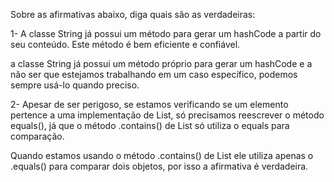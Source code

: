 Sobre as afirmativas abaixo, diga quais são as verdadeiras:


1- A classe String já possui um método para gerar um hashCode a partir do seu conteúdo. Este método é bem eficiente e confiável.


a classe String já possui um método próprio para gerar um hashCode e a não ser que estejamos trabalhando em um caso específico, podemos sempre usá-lo quando preciso.

2- Apesar de ser perigoso, se estamos verificando se um elemento pertence a uma implementação de List, só precisamos reescrever o método equals(), já que o método .contains() de List só utiliza o equals para comparação.


Quando estamos usando o método .contains() de List ele utiliza apenas o .equals() para comparar dois objetos, por isso a afirmativa é verdadeira.